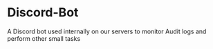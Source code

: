 # Discord-Bot
A Discord bot used internally on our servers to monitor Audit logs and perform other small tasks
